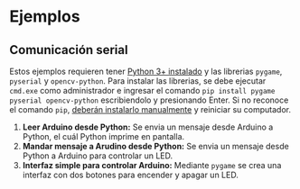 # Ejemplos
## Comunicación serial
Estos ejemplos requieren tener [Python 3+ instalado](https://www.python.org/downloads/) y las librerias ``pygame``, ``pyserial`` y ``opencv-python``. Para instalar las librerias, se debe ejecutar ``cmd.exe`` como administrador e ingresar el comando ``pip install pygame pyserial opencv-python`` escribiendolo y presionando Enter. Si no reconoce el comando `pip`, [deberán instalarlo manualmente](https://www.liquidweb.com/kb/install-pip-windows/) y reiniciar su computador.
1. **Leer Arduino desde Python:** Se envia un mensaje desde Arduino a Python, el cuál Python imprime en pantalla.
2. **Mandar mensaje a Arudino desde Python:** Se envia un mensaje desde Python a Arduino para controlar un LED.
3. **Interfaz simple para controlar Arduino:** Mediante ``pygame`` se crea una interfaz con dos botones para encender y apagar un LED.
